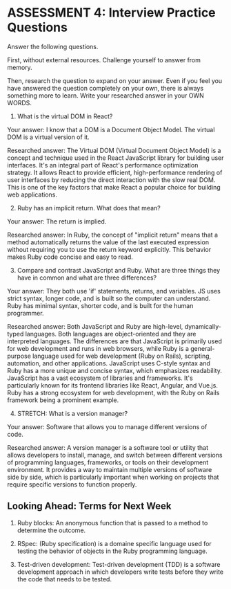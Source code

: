 # ASSESSMENT 4: Interview Practice Questions

Answer the following questions.

First, without external resources. Challenge yourself to answer from memory.

Then, research the question to expand on your answer. Even if you feel you have answered the question completely on your own, there is always something more to learn. Write your researched answer in your OWN WORDS.

1. What is the virtual DOM in React?

Your answer: I know that a DOM is a Document Object Model. The virtual DOM is a virtual version of it. 

Researched answer: The Virtual DOM (Virtual Document Object Model) is a concept and technique used in the React JavaScript library for building user interfaces. It's an integral part of React's performance optimization strategy. It allows React to provide efficient, high-performance rendering of user interfaces by reducing the direct interaction with the slow real DOM. This is one of the key factors that make React a popular choice for building web applications.

2. Ruby has an implicit return. What does that mean?

Your answer: The return is implied.

Researched answer: In Ruby, the concept of "implicit return" means that a method automatically returns the value of the last executed expression without requiring you to use the return keyword explicitly. This behavior makes Ruby code concise and easy to read.

3. Compare and contrast JavaScript and Ruby. What are three things they have in common and what are three differences?

Your answer: They both use 'if' statements, returns, and variables. JS uses strict syntax, longer code, and is built so the computer can understand. Ruby has minimal syntax, shorter code, and is built for the human programmer.

Researched answer: Both JavaScript and Ruby are high-level, dynamically-typed languages. Both languages are object-oriented and they are interpreted languages. The differences are that JavaScript is primarily used for web development and runs in web browsers, while Ruby is a general-purpose language used for web development (Ruby on Rails), scripting, automation, and other applications. JavaScript uses C-style syntax and Ruby has a more unique and concise syntax, which emphasizes readability. JavaScript has a vast ecosystem of libraries and frameworks. It's particularly known for its frontend libraries like React, Angular, and Vue.js. Ruby has a strong ecosystem for web development, with the Ruby on Rails framework being a prominent example.

4. STRETCH: What is a version manager?

Your answer: Software that allows you to manage different versions of code. 

Researched answer: A version manager is a software tool or utility that allows developers to install, manage, and switch between different versions of programming languages, frameworks, or tools on their development environment. It provides a way to maintain multiple versions of software side by side, which is particularly important when working on projects that require specific versions to function properly.

## Looking Ahead: Terms for Next Week

1. Ruby blocks: An anonymous function that is passed to a method to determine the outcome.

2. RSpec: (Ruby specification) is a domaine specific language used for testing the behavior of objects in the Ruby programming language.

3. Test-driven development: Test-driven development (TDD) is a software development approach in which developers write tests before they write the code that needs to be tested. 
